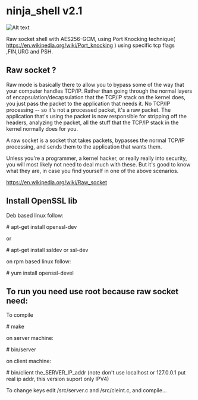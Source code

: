 ninja_shell v2.1
==================

![Alt text](https://github.com/CoolerVoid/ninja_shell/blob/master/docs/img/giphy.gif?raw=true)

Raw socket shell with AES256-GCM, using Port Knocking technique( https://en.wikipedia.org/wiki/Port_knocking )
using specific tcp flags ,FIN,URG and PSH.



## Raw socket ?

 Raw mode is basically there to allow you to bypass some of the way that your computer handles TCP/IP. Rather than going through the normal layers of encapsulation/decapsulation that the TCP/IP stack on the kernel does, you just pass the packet to the application that needs it. No TCP/IP processing -- so it's not a processed packet, it's a raw packet. The application that's using the packet is now responsible for stripping off the headers, analyzing the packet, all the stuff that the TCP/IP stack in the kernel normally does for you.

A raw socket is a socket that takes packets, bypasses the normal TCP/IP processing, and sends them to the application that wants them.

Unless you're a programmer, a kernel hacker, or really really into security, you will most likely not need to deal much with these. But it's good to know what they are, in case you find yourself in one of the above scenarios. 

https://en.wikipedia.org/wiki/Raw_socket


## Install OpenSSL lib

Deb based linux follow:

\# apt-get install openssl-dev

or

\# apt-get install ssldev or ssl-dev


on rpm based linux follow:

\# yum install openssl-devel


## To run you need use root because raw socket need:

To compile

\# make

on server machine:

\# bin/server

on client machine:

\# bin/client the_SERVER_IP_addr (note  don't use  localhost  or 127.0.0.1 put real ip addr, this version suport only IPV4)

To change keys edit /src/server.c and /src/cleint.c, and compile...




